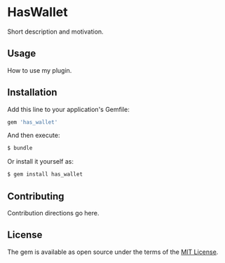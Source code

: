 # HasWallet
Short description and motivation.

## Usage
How to use my plugin.

## Installation
Add this line to your application's Gemfile:

```ruby
gem 'has_wallet'
```

And then execute:
```bash
$ bundle
```

Or install it yourself as:
```bash
$ gem install has_wallet
```

## Contributing
Contribution directions go here.

## License
The gem is available as open source under the terms of the [MIT License](https://opensource.org/licenses/MIT).
